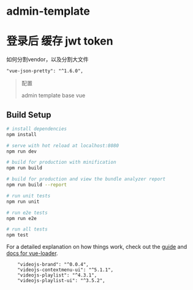 # admin-template


# 登录后 缓存 jwt token


如何分割vendor，以及分割大文件

    "vue-json-pretty": "^1.6.0",

> 配置 
> 
> admin template base vue

## Build Setup

``` bash
# install dependencies
npm install

# serve with hot reload at localhost:8080
npm run dev

# build for production with minification
npm run build

# build for production and view the bundle analyzer report
npm run build --report

# run unit tests
npm run unit

# run e2e tests
npm run e2e

# run all tests
npm test
```

For a detailed explanation on how things work, check out the [guide](http://vuejs-templates.github.io/webpack/) and [docs for vue-loader](http://vuejs.github.io/vue-loader).

        "videojs-brand": "^0.0.4",
        "videojs-contextmenu-ui": "^5.1.1",
        "videojs-playlist": "^4.3.1",
        "videojs-playlist-ui": "^3.5.2",
